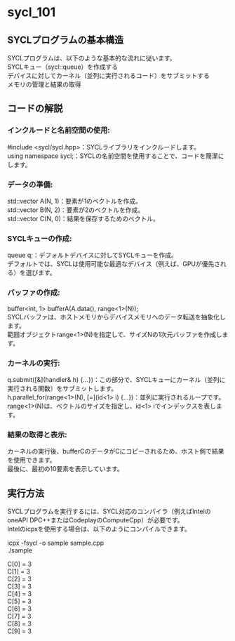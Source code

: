 # sycl_101


## SYCLプログラムの基本構造
SYCLプログラムは、以下のような基本的な流れに従います。  
SYCLキュー（sycl::queue）を作成する  
デバイスに対してカーネル（並列に実行されるコード）をサブミットする    
メモリの管理と結果の取得      

## コードの解説
### インクルードと名前空間の使用:   
#include <sycl/sycl.hpp>：SYCLライブラリをインクルードします。    
using namespace sycl;：SYCLの名前空間を使用することで、コードを簡潔にします。   
### データの準備:       
std::vector<int> A(N, 1)：要素が1のベクトルを作成。   
std::vector<int> B(N, 2)：要素が2のベクトルを作成。   
std::vector<int> C(N, 0)：結果を保存するためのベクトル。        
### SYCLキューの作成:   
queue q;：デフォルトデバイスに対してSYCLキューを作成。  
デフォルトでは、SYCLは使用可能な最適なデバイス（例えば、GPUが優先される）を選びます。 
### バッファの作成: 
buffer<int, 1> bufferA(A.data(), range<1>(N));    
SYCLバッファは、ホストメモリからデバイスメモリへのデータ転送を抽象化します。    
範囲オブジェクトrange<1>(N)を指定して、サイズNの1次元バッファを作成します。     
### カーネルの実行: 
q.submit([&](handler& h) {...})：この部分で、SYCLキューにカーネル（並列に実行される関数）をサブミットします。       
h.parallel_for(range<1>(N), [=](id<1> i) {...})：並列に実行されるループです。    
range<1>(N)は、ベクトルのサイズを指定し、id<1> iでインデックスを表します。      
### 結果の取得と表示:   
カーネルの実行後、bufferCのデータがCにコピーされるため、ホスト側で結果を使用できます。    
最後に、最初の10要素を表示しています。        

## 実行方法
SYCLプログラムを実行するには、SYCL対応のコンパイラ（例えばIntelのoneAPI DPC++またはCodeplayのComputeCpp）が必要です。       
Intelのicpxを使用する場合は、以下のようにコンパイルできます。      

icpx -fsycl -o sample sample.cpp  
./sample    
  
C[0] = 3  
C[1] = 3  
C[2] = 3  
C[3] = 3  
C[4] = 3  
C[5] = 3  
C[6] = 3  
C[7] = 3  
C[8] = 3  
C[9] = 3  
